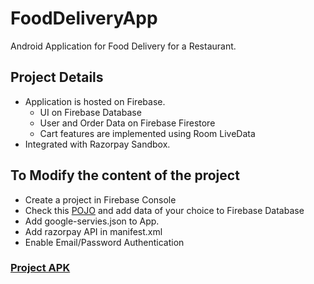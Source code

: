 # FoodDeliveryApp
Android Application for Food Delivery for a Restaurant.

<!-- Project Detais -->
## Project Details
- Application is hosted on Firebase.
  - UI on Firebase Database
  - User and Order Data on Firebase Firestore
  - Cart features are implemented using Room LiveData
- Integrated with Razorpay Sandbox.
  
<!-- Modify -->
## To Modify the content of the project
- Create a project in Firebase Console
- Check this [POJO](https://github.com/yash-k9/FoodDeliveryApp/blob/main/app/src/main/java/com/devx/fooddelivery/Model/FoodItem.java) and add data of your choice to Firebase Database
- Add google-servies.json to App.
- Add razorpay API in manifest.xml
- Enable Email/Password Authentication
  
 ### [Project APK](https://github.com/yash-k9/FoodDeliveryApp/blob/main/app/release/app-release.apk)
